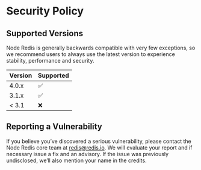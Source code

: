 # Security Policy

## Supported Versions

Node Redis is generally backwards compatible with very few exceptions, so we recommend users to always use the latest version to experience stability, performance and security.

| Version | Supported          |
| ------- | ------------------ |
| 4.0.x   | :white_check_mark: |
| 3.1.x   | :white_check_mark: |
| < 3.1   | :x:                |

## Reporting a Vulnerability

If you believe you’ve discovered a serious vulnerability, please contact the Node Redis core team at redis@redis.io. We will evaluate your report and if necessary issue a fix and an advisory. If the issue was previously undisclosed,
we’ll also mention your name in the credits.
